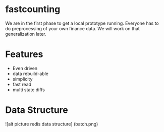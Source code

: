 # fastcounting

We are in the first phase to get a local prototype running.
Everyone has to do preprocessing of your own finance data.
We will work on that generalization later.

# Features
- Even driven
- data rebuild-able
- simplicity
- fast read
- multi state diffs

# Data Structure
![alt picture redis data structure] (batch.png)
